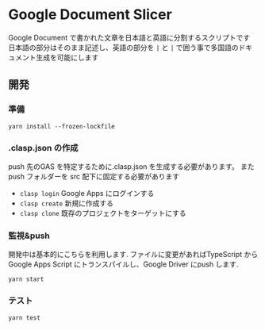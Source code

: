 # Google Document Slicer

Google Document で書かれた文章を日本語と英語に分割するスクリプトです
日本語の部分はそのまま記述し、英語の部分を `|` と `|` で囲う事で多国語のドキュメント生成を可能にします


## 開発

### 準備

``` shell
yarn install --frozen-lockfile
```

### .clasp.json の作成

push 先のGAS を特定するために.clasp.json を生成する必要があります。
またpush フォルダーを src 配下に固定する必要があります

- `clasp login` Google Apps にログインする
- `clasp create` 新規に作成する
- `clasp clone` 既存のプロジェクトをターゲットにする


### 監視&push

開発中は基本的にこちらを利用します.
ファイルに変更があればTypeScript からGoogle Apps Script にトランスパイルし、Google Driver にpush します.

``` shell
yarn start
```

### テスト

``` shell
yarn test
```
